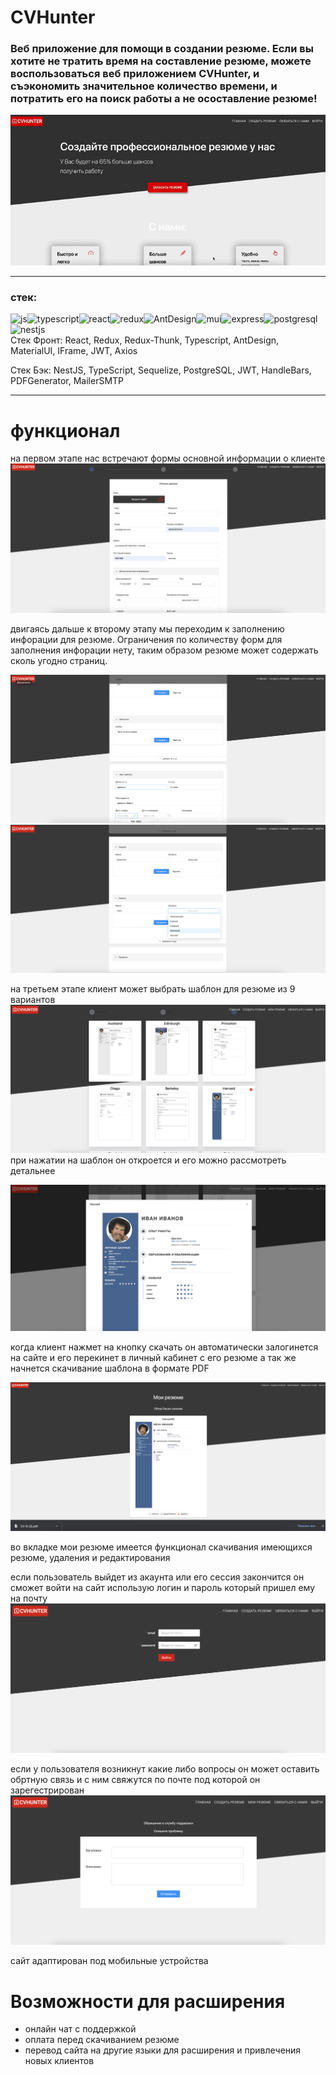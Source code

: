 # CVHunter

### Веб приложение для помощи в создании резюме. Если вы хотите не тратить время на составление резюме, можете воспользоваться веб приложением CVHunter, и съэкономить значительное количество времени, и потратить его на поиск работы а не осоставление резюме!

![gifprevue](assets/gifprevue.gif)

<hr/>

### стек:

![js](https://img.shields.io/badge/-javascript-black?style=for-the-badge&logo=javascript)![typescript](https://img.shields.io/badge/-typescript-black?style=for-the-badge&logo=typescript)![react](https://img.shields.io/badge/-react-black?style=for-the-badge&logo=react)![redux](https://img.shields.io/badge/-redux-black?style=for-the-badge&logo=redux)![AntDesign](https://img.shields.io/badge/-AntDesign-black?style=for-the-badge&logo=AntDesign)![mui](https://img.shields.io/badge/-mui-black?style=for-the-badge&logo=mui)![express](https://img.shields.io/badge/-express-black?style=for-the-badge&logo=express)![postgresql](https://img.shields.io/badge/-postgresql-black?style=for-the-badge&logo=postgresql)![nestjs](https://img.shields.io/badge/-nestjs-black?style=for-the-badge&logo=nestjs)
<br>
Стек Фронт: React, Redux, Redux-Thunk, Typescript, AntDesign, MaterialUI, IFrame, JWT, Axios
<br>

Стек Бэк: NestJS, TypeScript, Sequelize, PostgreSQL, JWT, HandleBars, PDFGenerator, MailerSMTP

<hr/>

# функционал

на первом этапе нас встречают формы основной информации о клиенте
![1form](assets/1form.png)

двигаясь дальше к второму этапу мы переходим к заполнению инфорации для резюме.
Ограничения по количеству форм для заполнения инфорации нету, таким образом резюме может содержать сколь угодно страниц.

![2form](assets/2form.png)
![3form](assets/3form.png)

на третьем этапе клиент может выбрать шаблон для резюме из 9 вариантов
![shablon](assets/shablon.png)
при нажатии на шаблон он откроется и его можно рассмотреть детальнее

![openshablon](assets/openshablon.png)

когда клиент нажмет на кнопку скачать он автоматически залогинется на сайте и его перекинет в личный кабинет с его резюме а так же начнется скачивание шаблона в формате PDF

![profile](assets/profile.png)

во вкладке мои резюме имеется функционал скачивания имеющихся резюме, удаления и редактирования

если пользователь выйдет из акаунта или его сессия закончится он сможет войти на сайт использую логин и пароль который пришел ему на почту
![reg](assets/reg.png)

если у пользователя возникнут какие либо вопросы он может оставить обртную связь и с ним свяжутся по почте под которой он зарегестрирован
![help](assets/help.png)

сайт адаптирован под мобильные устройства

# Возможности для расширения

- онлайн чат с поддержкой
- оплата перед скачиванием резюме
- перевод сайта на другие языки для расширения и привлечения новых клиентов

